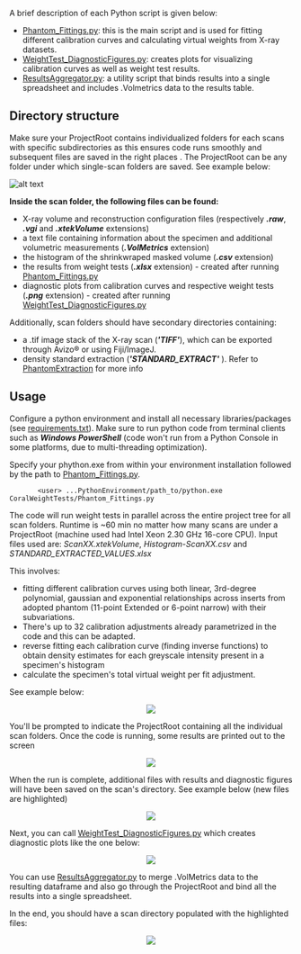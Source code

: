 A brief description of each Python script is given below:
- [Phantom_Fittings.py](https://github.com/LeoBertiniNHM/CoralMethodsPaper/blob/main/CoralWeightTests/Phantom_Fittings.py): this is the main script and is used for fitting different calibration curves and calculating virtual weights from X-ray datasets.
- [WeightTest_DiagnosticFigures.py](https://github.com/LeoBertiniNHM/CoralMethodsPaper/blob/main/CoralWeightTests/WeightTest_DiagnosticFigures.py): creates plots for visualizing calibration curves as well as weight test results.
- [ResultsAggregator.py](https://github.com/LeoBertiniNHM/CoralMethodsPaper/blob/main/CoralWeightTests/ResultsAggregator.py): a utility script that binds results into a single spreadsheet and includes .Volmetrics data to the results table. 

## Directory structure

Make sure your ProjectRoot contains individualized folders for each scans with specific subdirectories as this ensures code runs smoothly and subsequent files are saved in the right places .
The ProjectRoot can be any folder under which single-scan folders are saved. 
See example below:

![alt text](https://github.com/LeoBertiniNHM/CoralMethodsPaper/blob/main/PhantomExtraction/GIFs/DirectoryTreeExample.jpg)

**Inside the scan folder, the following files can be found:**

- X-ray volume and reconstruction configuration files (respectively ***.raw***, ***.vgi*** and ***.xtekVolume*** extensions)
- a text file containing information about the specimen and additional volumetric measurements (***.VolMetrics*** extension)
- the histogram of the shrinkwraped masked volume (***.csv*** extension)
- the results from weight tests (***.xlsx*** extension) - created after running [Phantom_Fittings.py](https://github.com/LeoBertiniNHM/CoralMethodsPaper/blob/main/CoralWeightTests)
- diagnostic plots from calibration curves and respective weight tests (***.png*** extension) - created after running [WeightTest_DiagnosticFigures.py](https://github.com/LeoBertiniNHM/CoralMethodsPaper/blob/main/CoralWeightTests)

Additionally, scan folders should have secondary directories containing:

- a .tif image stack of the X-ray scan  (***'TIFF'***), which can be exported through Avizo® or using Fiji/ImageJ.
- density standard extraction (***'STANDARD_EXTRACT'*** ). Refer to [PhantomExtraction](https://github.com/LeoBertiniNHM/CoralMethodsPaper/blob/main/PhantomExtraction) for more info


## Usage

Configure a python environment and install all necessary libraries/packages (see [requirements.txt](https://github.com/LeoBertiniNHM/CoralMethodsPaper/blob/main/requirements.txt)).
Make sure to run python code from terminal clients such as ***Windows PowerShell*** (code won't run from a Python Console in some platforms, due to multi-threading optimization). 

Specify your phython.exe from within your environment installation followed by the path to [Phantom_Fittings.py](https://github.com/LeoBertiniNHM/CoralMethodsPaper/blob/main/CoralWeightTests/Phantom_Fittings.py).

           <user> ...PythonEnvironment/path_to/python.exe CoralWeightTests/Phantom_Fittings.py

The code will run weight tests in parallel across the entire project tree for all scan folders. 
Runtime is ~60 min no matter how many scans are under a ProjectRoot (machine used had Intel Xeon 2.30 GHz 16-core CPU). 
Input files used are: *ScanXX.xtekVolume*, *Histogram-ScanXX.csv* and *STANDARD_EXTRACTED_VALUES.xlsx*

This involves: 
- fitting different calibration curves using both linear, 3rd-degree polynomial, gaussian and exponential relationships across inserts from adopted phantom (11-point Extended or 6-point narrow) with their subvariations. 
- There's up to 32 calibration adjustments already parametrized in the code and this can be adapted. 
- reverse fitting each calibration curve (finding inverse functions) to obtain density estimates for each greyscale intensity present in a specimen's histogram
- calculate the specimen's total virtual weight per fit adjustment. 

See example below:

<p align="center">
  <img src="https://github.com/LeoBertiniNHM/CoralMethodsPaper/blob/main/CoralWeightTests/IMGs/PowerShellExample.png" >
</p>


You'll be prompted to indicate the ProjectRoot containing all the individual scan folders.
Once the code is running, some results are printed out to the screen


<p align="center">
  <img src="https://github.com/LeoBertiniNHM/CoralMethodsPaper/blob/main/CoralWeightTests/IMGs/PowerShellExample2.png" >
</p>



When the run is complete, additional files with results and diagnostic figures will have been saved on the scan's directory.
See example below (new files are highlighted)

<p align="center">
  <img src="https://github.com/LeoBertiniNHM/CoralMethodsPaper/blob/main/CoralWeightTests/IMGs/CreatedFilesExample1.png" >
</p>


Next, you can call [WeightTest_DiagnosticFigures.py](https://github.com/LeoBertiniNHM/CoralMethodsPaper/blob/main/CoralWeightTests/WeightTest_DiagnosticFigures.py)
which creates diagnostic plots like the one below:

<p align="center">
  <img src="https://github.com/LeoBertiniNHM/CoralMethodsPaper/blob/main/CoralWeightTests/IMGs/Example_Diagnostic_Plots_Scan_LB_0043.png" >
</p>


You can use [ResultsAggregator.py](https://github.com/LeoBertiniNHM/CoralMethodsPaper/blob/main/CoralWeightTests/ResultsAggregator.py) to merge .VolMetrics data to the resulting dataframe and also go through the ProjectRoot and bind all the results into a single spreadsheet. 

In the end, you should have a scan directory populated with the highlighted files:
<p align="center">
  <img src="https://github.com/LeoBertiniNHM/CoralMethodsPaper/blob/main/CoralWeightTests/IMGs/CreatedFilesExample2.png" >
</p>